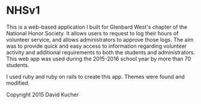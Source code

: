 # NHSv1
This is a web-based application I built for Glenbard West's chapter of the National Honor Society.
It allows users to request to log their hours of volunteer service, and allows administrators to approve those logs.
The aim was to provide quick and easy access to information regarding volunteer activity and additional requirements to both the students and administrators.
This web app was used during the 2015-2016 school year by more than 70 students.

I used ruby and ruby on rails to create this app. Themes were found and modified.

Copyright 2015 David Kucher
